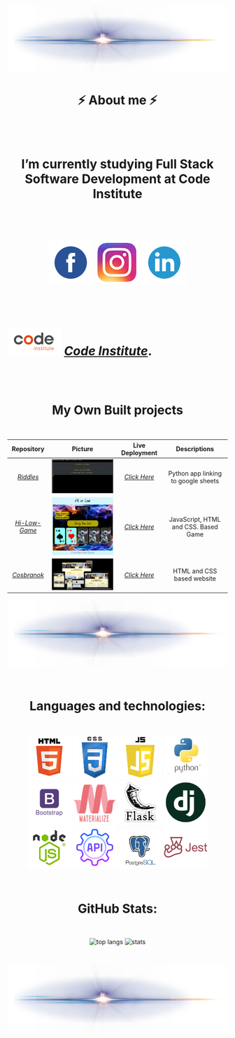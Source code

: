 
<p align="center">
  <img src="images/line.png">
</p>

<h1 align="center">
  ⚡  About me  ⚡
<h1>

<br>

<p align="center">
  I’m currently studying Full Stack Software Development at Code Institute
</p>

<br>

<p align="center">
  <img src="images/facebook.png" alt="Facebook">
  <img src="images/instagram.png" alt="Instagram">
  <img src="images/linkedin.png" alt="linkedin">
</p>

<br>

![codeins](images/code-logo.png)
[_Code Institute_](https://codeinstitute.net/ie/).

<br>

<h1 align="center">
  My Own Built projects
</h1>


<br>


| Repository     | Picture      |   Live Deployment  | Descriptions |
| :--------:     |    :----------:  |  :--------: | :-------------: |
|[_Riddles_](https://github.com/A-Croshaw/Riddles)|![Game](images/game-gif.jpg)|[_Click Here_](https://ac-riddles.herokuapp.com/)|Python app linking to google sheets|
|[_Hi-Low-Game_](https://github.com/A-Croshaw/hi-low-game)|![Game](images/Game.png)|[_Click Here_](https://a-croshaw.github.io/hi-low-game/)| JavaScript, HTML and CSS. Based Game |
|[_Cosbranok_](https://github.com/A-Croshaw/cosbranok)|![Mock-up-Image](images/mockup1.png)|[_Click Here_](https://a-croshaw.github.io/cosbranok/)|HTML and CSS based website|


<p align="center">
  <img src="images/line.png">
</p>

<br>

<h1 align="center">
  Languages and technologies:
</h1>

<br>

<p align="center">
  <img src="images/html.png" alt="HTML 5">
  <img src="images/css.png" alt="CSS 3">
  <img src="images/js.png" alt="JavaScript 5">
  <img src="images/python.png" alt="Python">
  <img src="images/bootstrap.png" alt="Bootstrap">
  <img src="images/Materialize.png" alt="Materialize">
  <img src="images/flask.png" alt="Flask">
  <img src="images/django.png" alt="django">
  <img src="images/node.png" alt="node">
  <img src="images/api.png" alt="api">
  <img src="images/postgresql.png" alt="PostgreSql">
  <img src="images/jest.png" alt="jest">
</p>

<br>

<h1 align="center">
  GitHub Stats:
</h1>

<br>

<p align="center">
  <img width="" height="150" src="https://github-readme-stats.vercel.app/api/top-langs/?username=A-Croshaw&layout=compact&theme=transparent" alt="top langs">
   <img width="" height="150" src="https://github-readme-stats.vercel.app/api?username=A-Croshaw&show_icons=true&theme=transparent"  alt="stats">
</p>

<br>

<p align="center">
  <img src="images/line.png">
</p>

<br>


 


<!--
Here are some ideas to get you started:

- 🔭 I’m currently working on ...

- 👯 I’m looking to collaborate on ...
- 🤔 I’m looking for help with ...
- 💬 Ask me about ...
- 📫 How to reach me: ...
- 😄 Pronouns: ...
- ⚡ Fun fact: ...
- 📫 

-->

